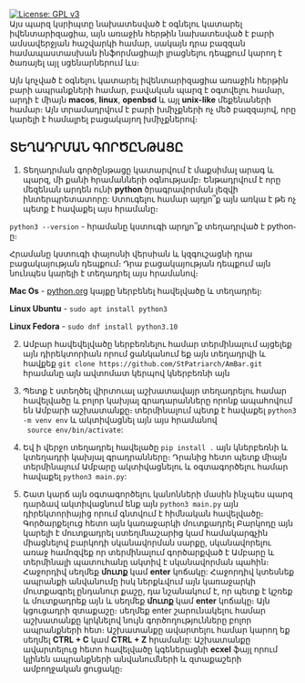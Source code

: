 [![License: GPL v3](https://img.shields.io/badge/License-GPLv3-blue.svg)](https://www.gnu.org/licenses/gpl-3.0)
<br>
Այս պարզ կսրիպտը նախատեսված է օգնելու կատարել իվենտարիզացիա, այն առաջին հերթին նախատեսված է բարի ամսավերջյան հաշվարկի համար, սակայն դրա բազզան համապաստասխան ինֆորմացիայի լրացնելու դեպքում կարող է ծառայել այլ սցենարներում ևս։

Այն կոչված է օգնելու կատարել իվենտարիզացիա առաջին հերթին բարի ապրանքների համար, բավական պարզ է օգտվելու համար, արդի է միայն **macos**, **linux**, **openbsd** և այլ **unix-like** մեքենաների համար։ Այն տրամադրվում է բարի խմիչքների ոչ մեծ բազզայով, որը կարելի է համալրել բացակայող խմիչքներով։

## ՏԵՂԱԴՐՄԱՆ ԳՈՐԾԸՆԹԱՑԸ

1. Տեղադրման գործընթացը կատարվում է մաքսիմալ արագ և պարզ, մի քանի հրամանների օգնությամբ։ Ենթադրվում է որը մեզենան արդեն ունի **python** ծրագրավորման լեզվի ինտերպրետատորը: Ստուգելու համար այդյո՞ք այն առկա է թե ոչ պետք է հավաքել այս հրամանը։

`python3 --version` - հրամանը կստուգի արդյո՞ք տեղադրված է python֊ը։

Հրամանը կստուգի փայոսնի վերսիան և կզգուշացնի դրա բացակայության դեպքում։ Դրա բացակայության դեպքում այն նունպես կարելի է տեղադրել այս հրամանով։

**Mac Os** -  [python.org](https://www.python.org/downloads/macos/) կայքը  ներբենել հավելվածը և տեղադրել։ 

**Linux Ubuntu**  - `sudo apt install python3`

**Linux Fedora**  - `sudo dnf install python3.10` 


2. Ամբար հավեվելվածը ներբեռնելու համար տերմինալում այցելեք այն դիրեկտորիան որում ցանկանում եք այն տեղադրվի և հավքեք 
   `git clone https://github.com/StPatriarch/AmBar.git ` հրամանը այն ավտոմատ կերպով կներբեռնի այն 

3.  Պետք է ստեղծել վիրտուալ աշխատավայր տեղադրելու համար հավելվածը և բոլոր կախյալ գրադարանները որոնք ապահովում են Ամբարի աշխատանքը։ տերմինալում պետք է հավաքել `python3 -m venv env` և ակտիվացնել այն այս հրամանով      
    ` source env/bin/activate`:

4. Եվ ի վերջո տեղադրել հավելածը `pip install .` այն կներբեռնի և կտեղադրի կախյալ գրադրանները։ Դրանից հետո պետք միայն տերմինալում Ամբարը ակտիվացնելու և օգտագործելու համար հավաքել `python3 main.py`:

5. Շատ կարճ այն օգտագործելու կանոնների մասին ինչպես պարզ դարձավ ակտիվացնում ենք այն `python3 main.py` այն դիրեկտորիայից որում  գնտվում է հիմնական հավելվածը։ Գործարքելուց հետո այն կառաջարկի մուտքադրել Բարկոդը այն կարելի է մուտքադրել ստեղմնաշարից կամ համակարգչին միացնելով բարկոդի սկանավորման սարքը, սկանավորելու առաջ համոզվեք որ տերմինալում գործարքված է Ամբարը և տերմինալի պատուհանը ակտիվ է սկանավորման պահին։ Հաջորդիվ սեղմեք **մուտք** կամ **enter** կոճակը: Հաջորդիվ կտեսնեք ապրանքի անվանումը իսկ ներքևվում այն կառաջարկի մուտքագրել ընդանուր քաշը, դա նշանակում է, որ պետք է կշռեք և մուտքադրեք այն և սեղմեք **մուտք** կամ **enter** կոճակը։ Այն կցուցադրի զտաքաշը։ սեղմեք enter շարունակելու համար աշխատանքը կրկնելով նույն գործողությունները բոլոր ապրանքների հետ։ Աշխատանքը ավարտելու համար կարող եք սեղմել **CTRL + C**  կամ **CTRL + Z** հրամանը: Աշխատանքը ավարտելուց հետո հավելվածը կգեներացնի **ecxel** ֆայլ որում կլինեն ապրանքների անվանումների և զտաքաշերի ամբողջական ցուցակը։
